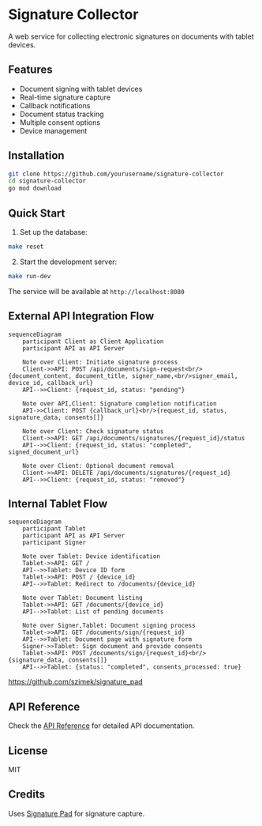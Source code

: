 # Signature Collector

A web service for collecting electronic signatures on documents with tablet devices.

## Features

- Document signing with tablet devices
- Real-time signature capture
- Callback notifications
- Document status tracking
- Multiple consent options
- Device management

## Installation

```bash
git clone https://github.com/yourusername/signature-collector
cd signature-collector
go mod download
```

## Quick Start

1. Set up the database:

```bash
make reset
```

2. Start the development server:

```bash
make run-dev
```

The service will be available at `http://localhost:8080`

## External API Integration Flow

```mermaid
sequenceDiagram
    participant Client as Client Application
    participant API as API Server

    Note over Client: Initiate signature process
    Client->>API: POST /api/documents/sign-request<br/>{document_content, document_title, signer_name,<br/>signer_email, device_id, callback_url}
    API-->>Client: {request_id, status: "pending"}

    Note over API,Client: Signature completion notification
    API->>Client: POST {callback_url}<br/>{request_id, status, signature_data, consents[]}

    Note over Client: Check signature status
    Client->>API: GET /api/documents/signatures/{request_id}/status
    API-->>Client: {request_id, status: "completed", signed_document_url}

    Note over Client: Optional document removal
    Client->>API: DELETE /api/documents/signatures/{request_id}
    API-->>Client: {request_id, status: "removed"}
```

## Internal Tablet Flow

```mermaid
sequenceDiagram
    participant Tablet
    participant API as API Server
    participant Signer

    Note over Tablet: Device identification
    Tablet->>API: GET /
    API-->>Tablet: Device ID form
    Tablet->>API: POST / {device_id}
    API-->>Tablet: Redirect to /documents/{device_id}

    Note over Tablet: Document listing
    Tablet->>API: GET /documents/{device_id}
    API-->>Tablet: List of pending documents

    Note over Signer,Tablet: Document signing process
    Tablet->>API: GET /documents/sign/{request_id}
    API-->>Tablet: Document page with signature form
    Signer->>Tablet: Sign document and provide consents
    Tablet->>API: POST /documents/sign/{request_id}<br/>{signature_data, consents[]}
    API-->>Tablet: {status: "completed", consents_processed: true}
```

https://github.com/szimek/signature_pad

## API Reference

Check the [API Reference](swagger.yaml) for detailed API documentation.

## License

MIT

## Credits

Uses [Signature Pad](https://github.com/szimek/signature_pad) for signature capture.
